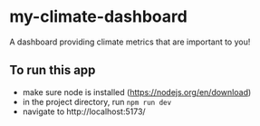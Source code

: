 # my-climate-dashboard
A dashboard providing climate metrics that are important to you!

## To run this app
- make sure node is installed (https://nodejs.org/en/download)
- in the project directory, run `npm run dev`
- navigate to http://localhost:5173/
